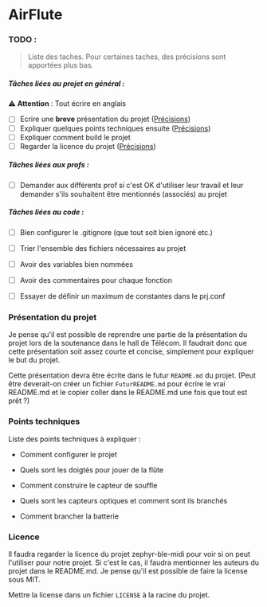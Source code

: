 # AirFlute

### TODO :

> Liste des taches. Pour certaines taches, des précisions sont apportées plus bas.

##### Tâches liées au projet en général :

:warning: **Attention** : Tout écrire en anglais

- [ ] Ecrire une **breve** présentation du projet ([Précisions](#présentation-du-projet))
- [ ] Expliquer quelques points techniques ensuite ([Précisions](#points-techniques))
- [ ] Expliquer comment build le projet 
- [ ] Regarder la licence du projet ([Précisions](#licence))

##### Tâches liées aux profs :
- [ ] Demander aux différents prof si c'est OK d'utiliser leur travail et leur demander s'ils souhaitent être mentionnés (associés) au projet

##### Tâches liées au code :
- [ ] Bien configurer le .gitignore (que tout soit bien ignoré etc.)
- [ ] Trier l'ensemble des fichiers nécessaires au projet
- [ ] Avoir des variables bien nommées
- [ ] Avoir des commentaires pour chaque fonction
- [ ] Essayer de définir un maximum de constantes dans le prj.conf


### Présentation du projet

Je pense qu'il est possible de reprendre une partie de la présentation du projet lors de la soutenance dans le hall de Télécom. Il faudrait donc que cette présentation soit assez courte et concise, simplement pour expliquer le but du projet.

Cette présentation devra être écrite dans le futur `README.md` du projet. (Peut être deverait-on créer un fichier `FuturREADME.md` pour écrire le vrai README.md et le copier coller dans le README.md une fois que tout est prêt ?)


### Points techniques

Liste des points techniques à expliquer :

- Comment configurer le projet

- Quels sont les doigtés pour jouer de la flûte
- Comment construire le capteur de souffle
- Quels sont les capteurs optiques et comment sont ils branchés
- Comment brancher la batterie


### Licence

Il faudra regarder la licence du projet zephyr-ble-midi pour voir si on peut l'utiliser pour notre projet. Si c'est le cas, il faudra mentionner les auteurs du projet dans le README.md. Je pense qu'il est possible de faire la license sous MIT.

Mettre la license dans un fichier `LICENSE` à la racine du projet.




